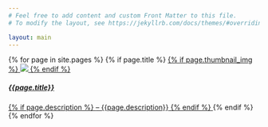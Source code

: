 ```yaml
---
# Feel free to add content and custom Front Matter to this file.
# To modify the layout, see https://jekyllrb.com/docs/themes/#overriding-theme-defaults

layout: main
---
```


<!-- <h2>Welcome!</h2> -->
<div class="tilelist">
  {% for page in site.pages %}
    {% if page.title %}
        <a href="{{ page.url | relative_url }}" class="tile icolumn">
            {% if page.thumbnail_img %}
              <img src="{{page.thumbnail_img}}" class="preview"/>
            {% endif %}
            <h5>{{page.title}}</h5>
            {% if page.description %}
              <span>– {{page.description}}</span>
            {% endif %}
        </a>
    {% endif %}
  {% endfor %}
</div>
